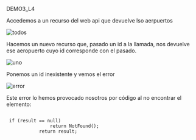 DEMO3_L4



Accedemos a un recurso del web api que devuelve lso aerpuertos

![todos](https://github.com/JuanjoSalva/Handling-HTTP-Requests-and-Responses/blob/master/img/todos.PNG)

Hacemos un nuevo recurso que, pasado un id a la llamada, nos devuelve ese aeropuerto cuyo id corresponde con el pasado.

![uno](https://github.com/JuanjoSalva/Handling-HTTP-Requests-and-Responses/blob/master/img/uno.PNG)



Ponemos un id inexistente y vemos el error

![error](https://github.com/JuanjoSalva/Handling-HTTP-Requests-and-Responses/blob/master/img/error.PNG)

Este error lo hemos provocado nosotros por código al no encontrar el elemento:

<pre><code>
 if (result == null)
                return NotFound();
            return result;
</code></pre>

